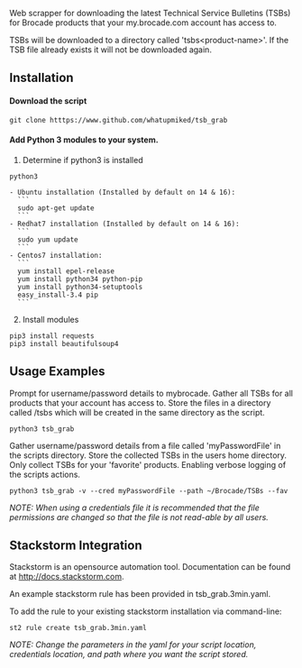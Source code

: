 Web scrapper for downloading the latest Technical Service Bulletins (TSBs) for Brocade products that your my.brocade.com account has access to.  

TSBs will be downloaded to a directory called 'tsbs\<product-name\>'. If the TSB file already exists it will not be downloaded again. 

## Installation  

#### Download the script  

```  
git clone htttps://www.github.com/whatupmiked/tsb_grab  
```  
#### Add Python 3 modules to your system.  

  1. Determine if python3 is installed  

  ```
  python3  
  ```
    - Ubuntu installation (Installed by default on 14 & 16):  
      ```  
      sudo apt-get update  
      ```  
    - Redhat7 installation (Installed by default on 14 & 16):  
      ```  
      sudo yum update  
      ```  
    - Centos7 installation:
      ```
      yum install epel-release  
      yum install python34 python-pip  
      yum install python34-setuptools  
      easy_install-3.4 pip
      ```

  2. Install modules   

  ```
  pip3 install requests  
  pip3 install beautifulsoup4  
  ```

## Usage Examples  

Prompt for username/password details to mybrocade. Gather all TSBs for all products that your account has access to. Store the files in a directory called /tsbs which will be created in the same directory as the script.  
```  
python3 tsb_grab  
```  
Gather username/password details from a file called 'myPasswordFile' in the scripts directory. Store the collected TSBs in the users home directory. Only collect TSBs for your 'favorite' products. Enabling verbose logging of the scripts actions.   
```  
python3 tsb_grab -v --cred myPasswordFile --path ~/Brocade/TSBs --fav  
```
*NOTE: When using a credentials file it is recommended that the file permissions are changed so that the file is not read-able by all users.* 

## Stackstorm Integration  

Stackstorm is an opensource automation tool. Documentation can be found at http://docs.stackstorm.com.  

An example stackstorm rule has been provided in tsb_grab.3min.yaml.

To add the rule to your existing stackstorm installation via command-line:  
```
st2 rule create tsb_grab.3min.yaml  
```
*NOTE: Change the parameters in the yaml for your script location, credentials location, and path where you want the script stored.*   
